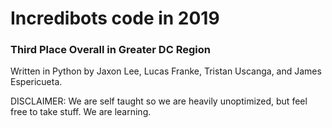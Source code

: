 # Incredibots code in 2019
### Third Place Overall in Greater DC Region
Written in Python by Jaxon Lee, Lucas Franke, Tristan Uscanga, and James Espericueta.

DISCLAIMER: We are self taught so we are heavily unoptimized, but feel free to take stuff. We are learning.
